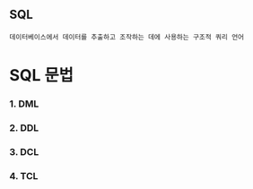 ## SQL

<pre><code>데이터베이스에서 데이터를 추출하고 조작하는 데에 사용하는 구조적 쿼리 언어</code></pre>

# SQL 문법
### 1. DML
### 2. DDL
### 3. DCL
### 4. TCL
